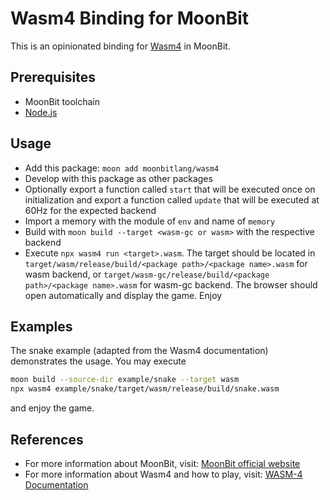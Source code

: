 # Wasm4 Binding for MoonBit

This is an opinionated binding for [Wasm4](https://wasm4.org) in MoonBit.

## Prerequisites

- MoonBit toolchain
- [Node.js](https://nodejs.org/en)

## Usage

- Add this package: `moon add moonbitlang/wasm4`
- Develop with this package as other packages
- Optionally export a function called `start` that will be executed once on
  initialization and export a function called `update` that will be executed at
  60Hz for the expected backend
- Import a memory with the module of `env` and name of `memory`
- Build with `moon build --target <wasm-gc or wasm>` with the respective backend
- Execute `npx wasm4 run <target>.wasm`. The target should be located in
  `target/wasm/release/build/<package path>/<package name>.wasm` for wasm
  backend, or `target/wasm-gc/release/build/<package path>/<package name>.wasm`
  for wasm-gc backend. The browser should open automatically and display the
  game. Enjoy

## Examples

The snake example (adapted from the Wasm4 documentation) demonstrates the usage. You may execute

```bash
moon build --source-dir example/snake --target wasm
npx wasm4 example/snake/target/wasm/release/build/snake.wasm
```

and enjoy the game.

## References

- For more information about MoonBit, visit:
  [MoonBit official website](https://www.moonbitlang.com/docs/syntax)
- For more information about Wasm4 and how to play, visit:
  [WASM-4 Documentation](https://wasm4.org/docs/)
